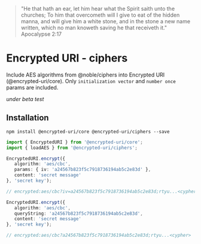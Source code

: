 > "He that hath an ear, let him hear what the Spirit saith unto the churches; To him that overcometh will I give to eat of the hidden manna, and will give him a white stone, and in the stone a new name written, which no man knoweth saving he that receiveth it."
> Apocalypse 2:17

# Encrypted URI - ciphers
Include AES algorithms from @noble/ciphers into Encrypted URI (@encrypted-uri/core). Only ```initialization vector``` and ```number once``` params are included.

*under beta test*

## Installation

```npm install @encrypted-uri/core @encrypted-uri/ciphers --save```

```typescript
import { EncryptedURI } from '@encrypted-uri/core';
import { loadAES } from '@encrypted-uri/ciphers';

EncryptedURI.encrypt({
   algorithm: 'aes/cbc',
   params: { iv: 'a24567b823f5c7918736194ab5c2e83d' },
   content: 'secret message'
}, 'secret key');

// encrypted:aes/cbc?iv=a24567b823f5c7918736194ab5c2e83d;rtyu...<cypher>

EncryptedURI.encrypt({
   algorithm: 'aes/cbc',
   queryString: 'a24567b823f5c7918736194ab5c2e83d',
   content: 'secret message'
}, 'secret key');

// encrypted:aes/cbc?a24567b823f5c7918736194ab5c2e83d;rtyu...<cypher>
```